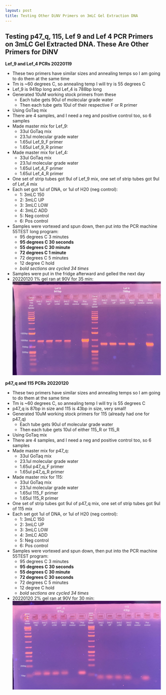 ```yaml
---
layout: post
title: Testing Other DiNV Primers on 3mLC Gel Extraction DNA
---
```


## Testing p47_q, 115, Lef 9 and Lef 4 PCR Primers on 3mLC Gel Extracted DNA. These Are Other Primers for DiNV

**Lef_9 and Lef_4 PCRs 20220119**
- These two primers have similar sizes and annealing temps so I am going to do them at the same time
- Tm is ~60 degrees C, so annealing temp I will try is 55 degrees C
- Lef_9 is 941bp long and Lef_4 is 788bp long
- Generated 10uM working stock primers from these
  - Each tube gets 90ul of molecular grade water
  - Then each tube gets 10ul of their respective F or R primer
- Using GoTaq mix
- There are 4 samples, and I need a neg and positive control too, so 6 samples
- Made master mix for Lef_9:
  - 33ul GoTaq mix
  - 23.1ul molecular grade water
  - 1.65ul Lef_9_F primer
  - 1.65ul Lef_9_R primer
- Made master mix for Lef_4:
  - 33ul GoTaq mix
  - 23.1ul molecular grade water
  - 1.65ul Lef_4_F primer
  - 1.65ul Lef_4_R primer
- One set of strip tubes got 9ul of Lef_9 mix, one set of strip tubes got 9ul of Lef_4 mix
- Each set got 1ul of DNA, or 1ul of H20 (neg control):
  - 1: 3mLC 150
  - 2: 3mLC UP
  - 3: 3mLC LOW
  - 4: 3mLC ADD
  - 5: Neg control
  - 6: Pos control
- Samples were vortexed and spun down, then put into the PCR machine 55TEST long program:
  - 95 degrees C 3 minutes
  - **95 degrees C 30 seconds**
  - **55 degrees C 30 minute**
  - **72 degrees C 1 minute**
  - 72 degrees C 5 minutes
  - 12 degree C hold
  - _bold sections are cycled 34 times_
- Samples were put in the fridge afterward and gelled the next day
- 20220120 1% gel ran at 90V for 35 min:
![](https://raw.githubusercontent.com/meschedl/Unckless-Lab-Notebook-Maggie/master/images/202201220-lef9and4-PCR.jpeg)

**p47_q and 115 PCRs 20220120**
- These two primers have similar sizes and annealing temps so I am going to do them at the same time
- Tm is ~60 degrees C, so annealing temp I will try is 55 degrees C
- p47_q is 87bp in size and 115 is 43bp in size, very small!
- Generated 10uM working stock primers for 115 (already had one for p47_q)
  - Each tube gets 90ul of molecular grade water
  - Then each tube gets 10ul of either 115_R or 115_R
- Using GoTaq mix
- There are 4 samples, and I need a neg and positive control too, so 6 samples
- Made master mix for p47_q:
  - 33ul GoTaq mix
  - 23.1ul molecular grade water
  - 1.65ul p47_q_F primer
  - 1.65ul p47_q_R primer
- Made master mix for 115:
  - 33ul GoTaq mix
  - 23.1ul molecular grade water
  - 1.65ul 115_F primer
  - 1.65ul 115_R primer
- One set of strip tubes got 9ul of p47_q mix, one set of strip tubes got 9ul of 115 mix
- Each set got 1ul of DNA, or 1ul of H20 (neg control):
  - 1: 3mLC 150
  - 2: 3mLC UP
  - 3: 3mLC LOW
  - 4: 3mLC ADD
  - 5: Neg control
  - 6: Pos control
- Samples were vortexed and spun down, then put into the PCR machine 55TEST program:
  - 95 degrees C 3 minutes
  - **95 degrees C 30 seconds**
  - **55 degrees C 30 minute**
  - **72 degrees C 30 seconds**
  - 72 degrees C 5 minutes
  - 12 degree C hold
  - _bold sections are cycled 34 times_
- 20220120 2% gel ran at 90V for 30 min:
![](https://raw.githubusercontent.com/meschedl/Unckless-Lab-Notebook-Maggie/master/images/20220120-p47q-11-PCRs.jpeg)
